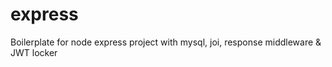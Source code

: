 # express
Boilerplate for node express project with mysql, joi, response middleware &amp; JWT locker
